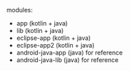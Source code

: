 
modules:

* app (kotlin + java)
* lib (kotlin + java)
* eclipse-app (kotlin + java)
* eclipse-app2 (kotlin + java)
* android-java-app (java) for reference
* android-java-lib (java) for reference
